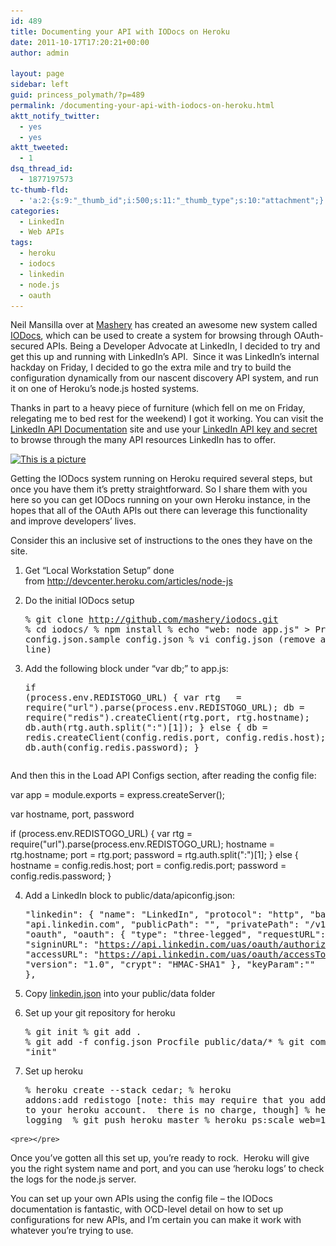 ```yaml
---
id: 489
title: Documenting your API with IODocs on Heroku
date: 2011-10-17T17:20:21+00:00
author: admin

layout: page
sidebar: left
guid: princess_polymath/?p=489
permalink: /documenting-your-api-with-iodocs-on-heroku.html
aktt_notify_twitter:
  - yes
  - yes
aktt_tweeted:
  - 1
dsq_thread_id:
  - 1877197573
tc-thumb-fld:
  - 'a:2:{s:9:"_thumb_id";i:500;s:11:"_thumb_type";s:10:"attachment";}'
categories:
  - LinkedIn
  - Web APIs
tags:
  - heroku
  - iodocs
  - linkedin
  - node.js
  - oauth
---
```

Neil Mansilla over at [Mashery](http://www.mashery.com) has created an awesome new system called [IODocs](https://github.com/mashery/iodocs), which can be used to create a system for browsing through OAuth-secured APIs. Being a Developer Advocate at LinkedIn, I decided to try and get this up and running with LinkedIn&#8217;s API.  Since it was LinkedIn&#8217;s internal hackday on Friday, I decided to go the extra mile and try to build the configuration dynamically from our nascent discovery API system, and run it on one of Heroku&#8217;s node.js hosted systems.

Thanks in part to a heavy piece of furniture (which fell on me on Friday, relegating me to bed rest for the weekend) I got it working. You can visit the [LinkedIn API Documentation](http://electric-meadow-1119.herokuapp.com/linkedin) site and use your [LinkedIn API key and secret](https://www.linkedin.com/secure/developer) to browse through the many API resources LinkedIn has to offer.

<a href="/assets/img/2011/10/companies.png" class="grouped_elements" rel="tc-fancybox-group489"><img alt="This is a picture" class="alignnone size-medium wp-image-500" title="companies" src="/assets/img/2011/10/companies-300x176.png" alt="This is a picture" width="300" height="176" srcset="/assets/img/2011/10/companies-300x176.png 300w, /assets/img/2011/10/companies.png 1008w" sizes="(max-width: 300px) 100vw, 300px" /></a>

Getting the IODocs system running on Heroku required several steps, but once you have them it&#8217;s pretty straightforward. So I share them with you here so you can get IODocs running on your own Heroku instance, in the hopes that all of the OAuth APIs out there can leverage this functionality and improve developers&#8217; lives.

Consider this an inclusive set of instructions to the ones they have on the site.

  1. Get &#8220;Local Workstation Setup&#8221; done from <http://devcenter.heroku.com/articles/node-js>
  2. Do the initial IODocs setup 
    <pre>% git clone http://github.com/mashery/iodocs.git
% cd iodocs/
% npm install
% echo "web: node app.js" &gt; Procfile
% cp config.json.sample config.json
% vi config.json (remove address line)</pre>

  3. Add the following block under &#8220;var db;&#8221; to app.js: 
    <pre>if (process.env.REDISTOGO_URL) {
   var rtg   = require("url").parse(process.env.REDISTOGO_URL);
   db = require("redis").createClient(rtg.port, rtg.hostname);
   db.auth(rtg.auth.split(":")[1]);
} else {
   db = redis.createClient(config.redis.port, config.redis.host);
   db.auth(config.redis.password);
}

And then this in the Load API Configs section, after reading the config file:

var app = module.exports = express.createServer();

var hostname, port, password

if (process.env.REDISTOGO_URL) {
    var rtg   = require("url").parse(process.env.REDISTOGO_URL);
    hostname = rtg.hostname;
    port = rtg.port;
    password = rtg.auth.split(":")[1];
} else {
    hostname = config.redis.host;
    port = config.redis.port;
    password = config.redis.password;
}


</pre>

  4. Add a LinkedIn block to public/data/apiconfig.json: 
    <pre>"linkedin": {
   "name": "LinkedIn",
   "protocol": "http",
   "baseURL": "api.linkedin.com",
   "publicPath": "",
   "privatePath": "/v1",
   "auth": "oauth",
   "oauth": {
      "type": "three-legged",
      "requestURL": "https://api.linkedin.com/uas/oauth/requestToken",
      "signinURL": "https://api.linkedin.com/uas/oauth/authorize?oauth_token=",
      "accessURL": "https://api.linkedin.com/uas/oauth/accessToken",
      "version": "1.0",
      "crypt": "HMAC-SHA1"
   },
   "keyParam":""
 },</pre>

  5. Copy [linkedin.json](linkedin.json) into your public/data folder
  6. Set up your git repository for heroku 
    <pre>% git init
% git add .
% git add -f config.json Procfile public/data/*
% git commit -m "init"</pre>

  7. Set up heroku 
    <pre>% heroku create --stack cedar;
% heroku addons:add redistogo [note: this may require that you add a credit card to your heroku account.  there is no charge, though]
% heroku addons:add logging 
% git push heroku master
% heroku ps:scale web=1</pre>
    
    <pre></pre>

Once you&#8217;ve gotten all this set up, you&#8217;re ready to rock.  Heroku will give you the right system name and port, and you can use &#8216;heroku logs&#8217; to check the logs for the node.js server.

You can set up your own APIs using the config file &#8211; the IODocs documentation is fantastic, with OCD-level detail on how to set up configurations for new APIs, and I&#8217;m certain you can make it work with whatever you&#8217;re trying to use.

&nbsp;